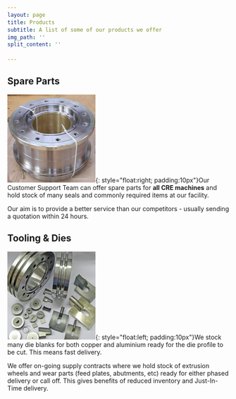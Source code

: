 ```yaml
---
layout: page
title: Products
subtitle: A list of some of our products we offer
img_path: ''
split_content: ''

---
```

## Spare Parts

![](/images/spare-parts-product.jpg){: style="float:right; padding:10px"}Our Customer Support Team can offer spare parts for **all CRE machines** and hold stock of many seals and commonly required items at our facility.

Our aim is to provide a better service than our competitors - usually sending a quotation within 24 hours.

## Tooling & Dies

![](/images/tooling-dies.jpg){: style="float:left; padding:10px"}We stock many die blanks for both copper and aluminium ready for the die profile to be cut. This means fast delivery.

We offer on-going supply contracts where we hold stock of extrusion wheels and wear parts (feed plates, abutments, etc) ready for either phased delivery or call off. This gives benefits of reduced inventory and Just-In-Time delivery.